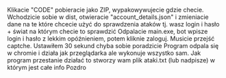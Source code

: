 Klikacie "CODE" pobieracie jako ZIP, wypakowywujecie gdzie checie.
Wchodzicie sobie w dist, otwieracie "account_details.json" i zmieniacie dane na te które chcecie użyć do sprawdzenia ataków tj. wasz login i hasło + świat na którym checie to sprawdzić
Odpalacie main.exe, bot wpisze login i hasło z lekkim opóźnieniem, potem kliknie zaloguj. Musicie przejść captche. Ustawiłem 30 sekund chyba sobie poradzicie
Program odpala się w chromie i działa jak przeglądarka ale wykonuje wszystko sam. 
Jak program przestanie działać to stworzy wam plik ataki.txt (lub nadpisze) w którym jest całe info
Pozdro 
